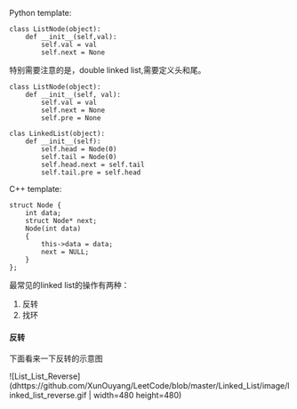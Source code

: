 Python template:
```
class ListNode(object):
    def __init__(self,val):
        self.val = val
        self.next = None
```
特别需要注意的是，double linked list,需要定义头和尾。
```
class ListNode(object):
    def __init__(self, val):
        self.val = val
        self.next = None
        self.pre = None
        
clas LinkedList(object):
    def __init__(self):
        self.head = Node(0)
        self.tail = Node(0)
        self.head.next = self.tail
        self.tail.pre = self.head
```
C++ template:
```
struct Node { 
    int data; 
    struct Node* next; 
    Node(int data) 
    { 
        this->data = data; 
        next = NULL; 
    } 
}; 
```

最常见的linked list的操作有两种：
1. 反转
2. 找环

#### 反转
下面看来一下反转的示意图

![List_List_Reverse](dhttps://github.com/XunOuyang/LeetCode/blob/master/Linked_List/image/linked_list_reverse.gif | width=480 height=480)
